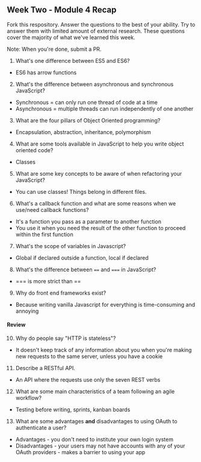 ## Week Two - Module 4 Recap

Fork this respository. Answer the questions to the best of your ability. Try to answer them with limited amount of external research. These questions cover the majority of what we've learned this week. 

Note: When you're done, submit a PR. 

1. What's one difference between ES5 and ES6?  
* ES6 has arrow functions
2. What's the difference between asynchronous and synchronous JavaScript?  
* Synchronous = can only run one thread of code at a time
* Asynchronous = multiple threads can run independently of one another
3. What are the four pillars of Object Oriented programming?  
* Encapsulation, abstraction, inheritance, polymorphism
4. What are some tools available in JavaScript to help you write object oriented code?  
* Classes
5. What are some key concepts to be aware of when refactoring your JavaScript?
* You can use classes! Things belong in different files.
6. What's a callback function and what are some reasons when we use/need callback functions?
* It's a function you pass as a parameter to another function
* You use it when you need the result of the other function to proceed within the first function
7. What's the scope of variables in Javascript? 
* Global if declared outside a function, local if declared 
8. What's the difference between `==` and `===` in JavaScript?
* === is more strict than ==
9. Why do front end frameworks exist?
* Because writing vanilla Javascript for everything is time-consuming and annoying

#### Review  

10. Why do people say "HTTP is stateless"?
* It doesn't keep track of any information about you when you're making new requests to the same server, unless you have a cookie
11. Describe a RESTful API.
* An API where the requests use only the seven REST verbs
12. What are some main characteristics of a team following an agile workflow?
* Testing before writing, sprints, kanban boards
13. What are some advantages **and** disadvantages to using OAuth to authenticate a user?
* Advantages - you don't need to institute your own login system
* Disadvantages - your users may not have accounts with any of your OAuth providers - makes a barrier to using your app

